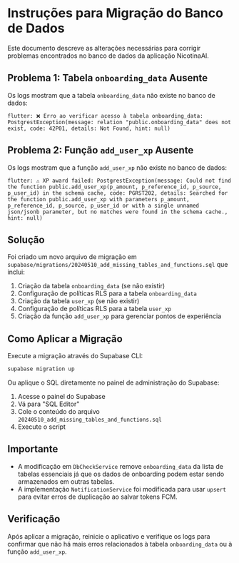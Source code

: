 # Instruções para Migração do Banco de Dados

Este documento descreve as alterações necessárias para corrigir problemas encontrados no banco de dados da aplicação NicotinaAI.

## Problema 1: Tabela `onboarding_data` Ausente

Os logs mostram que a tabela `onboarding_data` não existe no banco de dados:
```
flutter: ❌ Erro ao verificar acesso à tabela onboarding_data: PostgrestException(message: relation "public.onboarding_data" does not exist, code: 42P01, details: Not Found, hint: null)
```

## Problema 2: Função `add_user_xp` Ausente

Os logs mostram que a função `add_user_xp` não existe no banco de dados:
```
flutter: ⚠️ XP award failed: PostgrestException(message: Could not find the function public.add_user_xp(p_amount, p_reference_id, p_source, p_user_id) in the schema cache, code: PGRST202, details: Searched for the function public.add_user_xp with parameters p_amount, p_reference_id, p_source, p_user_id or with a single unnamed json/jsonb parameter, but no matches were found in the schema cache., hint: null)
```

## Solução

Foi criado um novo arquivo de migração em `supabase/migrations/20240510_add_missing_tables_and_functions.sql` que inclui:

1. Criação da tabela `onboarding_data` (se não existir)
2. Configuração de políticas RLS para a tabela `onboarding_data`
3. Criação da tabela `user_xp` (se não existir)
4. Configuração de políticas RLS para a tabela `user_xp`
5. Criação da função `add_user_xp` para gerenciar pontos de experiência

## Como Aplicar a Migração

Execute a migração através do Supabase CLI:

```bash
supabase migration up
```

Ou aplique o SQL diretamente no painel de administração do Supabase:

1. Acesse o painel do Supabase
2. Vá para "SQL Editor"
3. Cole o conteúdo do arquivo `20240510_add_missing_tables_and_functions.sql`
4. Execute o script

## Importante

- A modificação em `DbCheckService` remove `onboarding_data` da lista de tabelas essenciais já que os dados de onboarding podem estar sendo armazenados em outras tabelas.
- A implementação `NotificationService` foi modificada para usar `upsert` para evitar erros de duplicação ao salvar tokens FCM.

## Verificação

Após aplicar a migração, reinicie o aplicativo e verifique os logs para confirmar que não há mais erros relacionados à tabela `onboarding_data` ou à função `add_user_xp`.